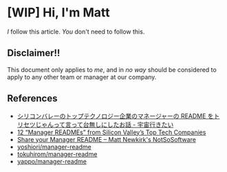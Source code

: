 # [WIP] Hi, I'm Matt

*I* follow this article. *You* don't need to follow this.

## Disclaimer!!

This document only applies to *me*, and in *no way* should be considered to apply to any other team or manager at our company.

## References

- [シリコンバレーのトップテクノロジー企業のマネージャーの README をトリセツじゃんって言って台無しにしたお話 - 宇宙行きたい](http://yoshiori.hatenablog.com/entry/2018/05/25/004407)
- [12 “Manager READMEs” from Silicon Valley’s Top Tech Companies](https://hackernoon.com/12-manager-readmes-from-silicon-valleys-top-tech-companies-26588a660afe)
- [Share your Manager README – Matt Newkirk's NotSoSoftware](https://matthewnewkirk.com/2017/09/20/share-your-manager-readme/)
- [yoshiori/manager-readme](https://github.com/yoshiori/manager-readme)
- [tokuhirom/manager-readme](https://github.com/tokuhirom/manager-readme)
- [yappo/manager-readme](https://github.com/yappo/manager-readme)
